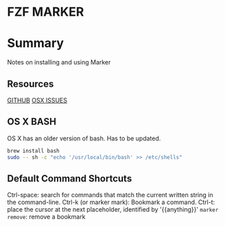 # FZF MARKER

# Summary
Notes on installing and using Marker

## Resources
[GITHUB](https://github.com/pindexis/marker/blob/master/README.md)
[OSX ISSUES](https://apple.stackexchange.com/questions/24632/is-it-safe-to-upgrade-bash-via-homebrew/24635#24635)

## OS X BASH
OS X has an older version of bash. Has to be updated.

```bash
brew install bash
sudo -- sh -c "echo '/usr/local/bin/bash' >> /etc/shells"
```

## Default Command Shortcuts
Ctrl-space: search for commands that match the current written string in the command-line.
Ctrl-k (or marker mark): Bookmark a command.
Ctrl-t: place the cursor at the next placeholder, identified by '{{anything}}'
`marker remove`: remove a bookmark
